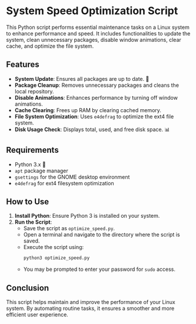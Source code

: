 # System Speed Optimization Script 

This Python script performs essential maintenance tasks on a Linux system to enhance performance and speed. It includes functionalities to update the system, clean unnecessary packages, disable window animations, clear cache, and optimize the file system.

## Features

- **System Update**: Ensures all packages are up to date. 🔄
- **Package Cleanup**: Removes unnecessary packages and cleans the local repository.
- **Disable Animations**: Enhances performance by turning off window animations.
- **Cache Clearing**: Frees up RAM by clearing cached memory. 
- **File System Optimization**: Uses `e4defrag` to optimize the ext4 file system.
- **Disk Usage Check**: Displays total, used, and free disk space. 📊

## Requirements

- Python 3.x 🐍
- `apt` package manager
- `gsettings` for the GNOME desktop environment
- `e4defrag` for ext4 filesystem optimization

## How to Use

1. **Install Python**: Ensure Python 3 is installed on your system.
2. **Run the Script**:
   - Save the script as `optimize_speed.py`.
   - Open a terminal and navigate to the directory where the script is saved.
   - Execute the script using:
     ```bash
     python3 optimize_speed.py
     ```
   - You may be prompted to enter your password for `sudo` access. 

## Conclusion

This script helps maintain and improve the performance of your Linux system. By automating routine tasks, it ensures a smoother and more efficient user experience. 


